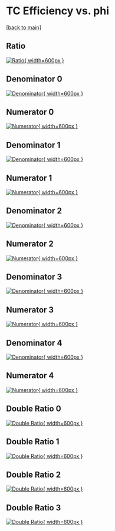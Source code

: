 # TC Efficiency vs. phi

[[back to main](./)]



## Ratio

[![Ratio](../mtv/var/TC_base_11_-1_eff_phi.png){ width=600px }](../mtv/var/TC_base_11_-1_eff_phi.pdf)

## Denominator 0

[![Denominator](../mtv/den/TC_base_11_-1_eff_phi_den0.png){ width=600px }](../mtv/den/TC_base_11_-1_eff_phi_den0.pdf)

## Numerator 0

[![Numerator](../mtv/num/TC_base_11_-1_eff_phi_num0.png){ width=600px }](../mtv/num/TC_base_11_-1_eff_phi_num0.pdf)

## Denominator 1

[![Denominator](../mtv/den/TC_base_11_-1_eff_phi_den1.png){ width=600px }](../mtv/den/TC_base_11_-1_eff_phi_den1.pdf)

## Numerator 1

[![Numerator](../mtv/num/TC_base_11_-1_eff_phi_num1.png){ width=600px }](../mtv/num/TC_base_11_-1_eff_phi_num1.pdf)

## Denominator 2

[![Denominator](../mtv/den/TC_base_11_-1_eff_phi_den2.png){ width=600px }](../mtv/den/TC_base_11_-1_eff_phi_den2.pdf)

## Numerator 2

[![Numerator](../mtv/num/TC_base_11_-1_eff_phi_num2.png){ width=600px }](../mtv/num/TC_base_11_-1_eff_phi_num2.pdf)

## Denominator 3

[![Denominator](../mtv/den/TC_base_11_-1_eff_phi_den3.png){ width=600px }](../mtv/den/TC_base_11_-1_eff_phi_den3.pdf)

## Numerator 3

[![Numerator](../mtv/num/TC_base_11_-1_eff_phi_num3.png){ width=600px }](../mtv/num/TC_base_11_-1_eff_phi_num3.pdf)

## Denominator 4

[![Denominator](../mtv/den/TC_base_11_-1_eff_phi_den4.png){ width=600px }](../mtv/den/TC_base_11_-1_eff_phi_den4.pdf)

## Numerator 4

[![Numerator](../mtv/num/TC_base_11_-1_eff_phi_num4.png){ width=600px }](../mtv/num/TC_base_11_-1_eff_phi_num4.pdf)

## Double Ratio 0

[![Double Ratio](../mtv/ratio/TC_base_11_-1_eff_phi_ratio0.png){ width=600px }](../mtv/ratio/TC_base_11_-1_eff_phi_ratio0.pdf)

## Double Ratio 1

[![Double Ratio](../mtv/ratio/TC_base_11_-1_eff_phi_ratio1.png){ width=600px }](../mtv/ratio/TC_base_11_-1_eff_phi_ratio1.pdf)

## Double Ratio 2

[![Double Ratio](../mtv/ratio/TC_base_11_-1_eff_phi_ratio2.png){ width=600px }](../mtv/ratio/TC_base_11_-1_eff_phi_ratio2.pdf)

## Double Ratio 3

[![Double Ratio](../mtv/ratio/TC_base_11_-1_eff_phi_ratio3.png){ width=600px }](../mtv/ratio/TC_base_11_-1_eff_phi_ratio3.pdf)

